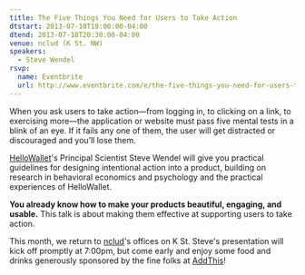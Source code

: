 ```yaml
---
title: The Five Things You Need for Users to Take Action
dtstart: 2013-07-18T19:00:00-04:00
dtend: 2013-07-18T20:30:00-04:00
venue: nclud (K St. NW)
speakers:
  - Steve Wendel
rsvp:
  name: Eventbrite
  url: http://www.eventbrite.com/e/the-five-things-you-need-for-users-to-take-action-tickets-7387310645
---
```


When you ask users to take action—from logging in, to clicking on a link, to exercising more—the application or website must pass five mental tests in a blink of an eye. If it fails any one of them, the user will get distracted or discouraged and you’ll lose them.

[HelloWallet](http://www.hellowallet.com/)'s Principal Scientist Steve Wendel will give you practical guidelines for designing intentional action into a product, building on research in behavioral economics and psychology and the practical experiences of HelloWallet.

**You already know how to make your products beautiful, engaging, and usable.** This talk is about making them effective at supporting users to take action.

This month, we return to [nclud](http://nclud.com)'s offices on K St. Steve's presentation will kick off promptly at 7:00pm, but come early and enjoy some food and drinks generously sponsored by the fine folks at [AddThis](http://www.addthis.com/)!